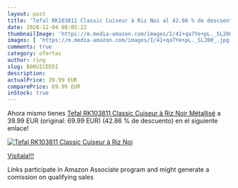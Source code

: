 ```yaml
---
layout: post
title: 'Tefal RK103811 Classic Cuiseur à Riz Noi al 42.86 % de descuento'
date: 2020-12-04 08:05:22
thumbnailImage: 'https://m.media-amazon.com/images/I/41+qa7Ye+pL._SL200_.jpg'
images: [ 'https://m.media-amazon.com/images/I/41+qa7Ye+pL._SL200_.jpg' ]
comments: true
category: ofertas
author: ring
slug: B00UICED5I
description:
actualPrice: 39.99 EUR
comparePrice: 69.99 EUR
inStock: true
---
```


Ahora mismo tienes [Tefal RK103811 Classic Cuiseur à Riz Noir Métallisé](https://www.amazon.fr/dp/B00UICED5I/?tag=tolees0d-21) a 39.99 EUR (original: 69.99 EUR) (42.86 %  de descuento) en el siguiente enlace!

[![Tefal RK103811 Classic Cuiseur à Riz Noi](https://m.media-amazon.com/images/I/41+qa7Ye+pL._SL200_.jpg)](https://www.amazon.fr/dp/B00UICED5I/?tag=tolees0d-21)

[Visítala!!!](https://www.amazon.fr/dp/B00UICED5I/?tag=tolees0d-21)

Links participate in Amazon Associate program and might generate a comission on qualifying sales
